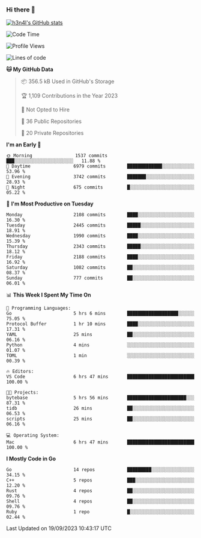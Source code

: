 ### Hi there 👋

[![h3n4l's GitHub stats](https://github-readme-stats.vercel.app/api?username=h3n4l&count_private=true&show_icons=true&theme=radical)](https://github.com/h3n4l/github-readme-stats)

<!--START_SECTION:waka-->
![Code Time](http://img.shields.io/badge/Code%20Time-1%2C586%20hrs%205%20mins-blue)

![Profile Views](http://img.shields.io/badge/Profile%20Views-0-blue)

![Lines of code](https://img.shields.io/badge/From%20Hello%20World%20I%27ve%20Written-3.5%20million%20lines%20of%20code-blue)

**🐱 My GitHub Data** 

> 📦 356.5 kB Used in GitHub's Storage 
 > 
> 🏆 1,109 Contributions in the Year 2023
 > 
> 🚫 Not Opted to Hire
 > 
> 📜 36 Public Repositories 
 > 
> 🔑 20 Private Repositories 
 > 
**I'm an Early 🐤** 

```text
🌞 Morning                1537 commits        ███░░░░░░░░░░░░░░░░░░░░░░   11.88 % 
🌆 Daytime                6979 commits        █████████████░░░░░░░░░░░░   53.96 % 
🌃 Evening                3742 commits        ███████░░░░░░░░░░░░░░░░░░   28.93 % 
🌙 Night                  675 commits         █░░░░░░░░░░░░░░░░░░░░░░░░   05.22 % 
```
📅 **I'm Most Productive on Tuesday** 

```text
Monday                   2108 commits        ████░░░░░░░░░░░░░░░░░░░░░   16.30 % 
Tuesday                  2445 commits        █████░░░░░░░░░░░░░░░░░░░░   18.91 % 
Wednesday                1990 commits        ████░░░░░░░░░░░░░░░░░░░░░   15.39 % 
Thursday                 2343 commits        █████░░░░░░░░░░░░░░░░░░░░   18.12 % 
Friday                   2188 commits        ████░░░░░░░░░░░░░░░░░░░░░   16.92 % 
Saturday                 1082 commits        ██░░░░░░░░░░░░░░░░░░░░░░░   08.37 % 
Sunday                   777 commits         ██░░░░░░░░░░░░░░░░░░░░░░░   06.01 % 
```


📊 **This Week I Spent My Time On** 

```text
💬 Programming Languages: 
Go                       5 hrs 6 mins        ███████████████████░░░░░░   75.05 % 
Protocol Buffer          1 hr 10 mins        ████░░░░░░░░░░░░░░░░░░░░░   17.31 % 
YAML                     25 mins             ██░░░░░░░░░░░░░░░░░░░░░░░   06.16 % 
Python                   4 mins              ░░░░░░░░░░░░░░░░░░░░░░░░░   01.07 % 
TOML                     1 min               ░░░░░░░░░░░░░░░░░░░░░░░░░   00.39 % 

🔥 Editors: 
VS Code                  6 hrs 47 mins       █████████████████████████   100.00 % 

🐱‍💻 Projects: 
bytebase                 5 hrs 56 mins       ██████████████████████░░░   87.31 % 
tidb                     26 mins             ██░░░░░░░░░░░░░░░░░░░░░░░   06.53 % 
scripts                  25 mins             ██░░░░░░░░░░░░░░░░░░░░░░░   06.16 % 

💻 Operating System: 
Mac                      6 hrs 47 mins       █████████████████████████   100.00 % 
```

**I Mostly Code in Go** 

```text
Go                       14 repos            █████████░░░░░░░░░░░░░░░░   34.15 % 
C++                      5 repos             ███░░░░░░░░░░░░░░░░░░░░░░   12.20 % 
Rust                     4 repos             ██░░░░░░░░░░░░░░░░░░░░░░░   09.76 % 
Shell                    4 repos             ██░░░░░░░░░░░░░░░░░░░░░░░   09.76 % 
Ruby                     1 repo              █░░░░░░░░░░░░░░░░░░░░░░░░   02.44 % 
```




 Last Updated on 19/09/2023 10:43:17 UTC
<!--END_SECTION:waka-->

